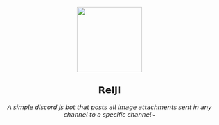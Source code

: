 <p  align="center"><image src="https://manga-man.github.io/Reiji/reiji.png" width="150px"></p>
<h2 align="center">𝗥𝗲𝗶𝗷𝗶</h2>
<p align="center">𝘈 𝘴𝘪𝘮𝘱𝘭𝘦 𝘥𝘪𝘴𝘤𝘰𝘳𝘥.𝘫𝘴 𝘣𝘰𝘵 𝘵𝘩𝘢𝘵 𝘱𝘰𝘴𝘵𝘴 𝘢𝘭𝘭 𝘪𝘮𝘢𝘨𝘦 𝘢𝘵𝘵𝘢𝘤𝘩𝘮𝘦𝘯𝘵𝘴 𝘴𝘦𝘯𝘵 𝘪𝘯 𝘢𝘯𝘺 𝘤𝘩𝘢𝘯𝘯𝘦𝘭 𝘵𝘰 𝘢 𝘴𝘱𝘦𝘤𝘪𝘧𝘪𝘤 𝘤𝘩𝘢𝘯𝘯𝘦𝘭~</p>
